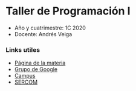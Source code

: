 # Taller de Programación I
- Año y cuatrimestre: 1C 2020
- Docente: Andrés Veiga

### Links utiles
- [Página de la materia](http://www.7542.fi.uba.ar/)
- [Grupo de Google](https://groups.google.com/forum/?fbclid=IwAR2t4wOTsrhfclfmOPOmOBJOT01Ix8Us3hNLpXjKGCSEZ4ApyouG7CVMZtg#!forum/tallerdeprogramacion)
- [Campus](https://campus.fi.uba.ar/course/view.php?id=1921)
- [SERCOM](https://campus.fi.uba.ar/course/view.php?id=1921)